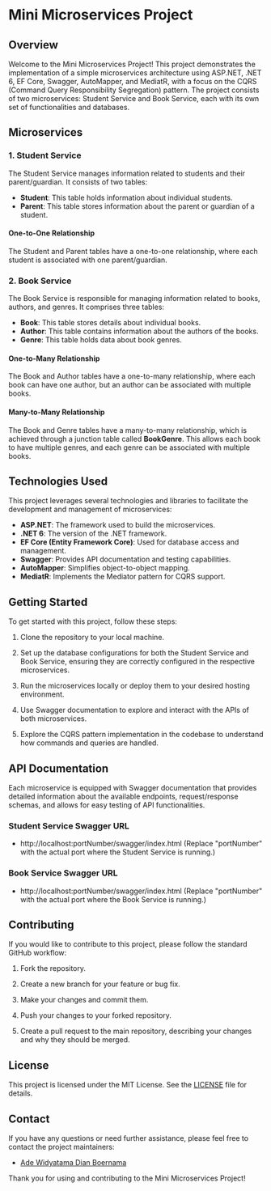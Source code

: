 # Mini Microservices Project

## Overview

Welcome to the Mini Microservices Project! This project demonstrates the implementation of a simple microservices architecture using ASP.NET, .NET 6, EF Core, Swagger, AutoMapper, and MediatR, with a focus on the CQRS (Command Query Responsibility Segregation) pattern. The project consists of two microservices: Student Service and Book Service, each with its own set of functionalities and databases.

## Microservices

### 1. Student Service

The Student Service manages information related to students and their parent/guardian. It consists of two tables:

- **Student**: This table holds information about individual students.
- **Parent**: This table stores information about the parent or guardian of a student.

#### One-to-One Relationship

The Student and Parent tables have a one-to-one relationship, where each student is associated with one parent/guardian.

### 2. Book Service

The Book Service is responsible for managing information related to books, authors, and genres. It comprises three tables:

- **Book**: This table stores details about individual books.
- **Author**: This table contains information about the authors of the books.
- **Genre**: This table holds data about book genres.

#### One-to-Many Relationship

The Book and Author tables have a one-to-many relationship, where each book can have one author, but an author can be associated with multiple books.

#### Many-to-Many Relationship

The Book and Genre tables have a many-to-many relationship, which is achieved through a junction table called **BookGenre**. This allows each book to have multiple genres, and each genre can be associated with multiple books.

## Technologies Used

This project leverages several technologies and libraries to facilitate the development and management of microservices:

- **ASP.NET**: The framework used to build the microservices.
- **.NET 6**: The version of the .NET framework.
- **EF Core (Entity Framework Core)**: Used for database access and management.
- **Swagger**: Provides API documentation and testing capabilities.
- **AutoMapper**: Simplifies object-to-object mapping.
- **MediatR**: Implements the Mediator pattern for CQRS support.

## Getting Started

To get started with this project, follow these steps:

1. Clone the repository to your local machine.

2. Set up the database configurations for both the Student Service and Book Service, ensuring they are correctly configured in the respective microservices.

3. Run the microservices locally or deploy them to your desired hosting environment.

4. Use Swagger documentation to explore and interact with the APIs of both microservices.

5. Explore the CQRS pattern implementation in the codebase to understand how commands and queries are handled.

## API Documentation

Each microservice is equipped with Swagger documentation that provides detailed information about the available endpoints, request/response schemas, and allows for easy testing of API functionalities.

### Student Service Swagger URL

- http://localhost:portNumber/swagger/index.html (Replace "portNumber" with the actual port where the Student Service is running.)

### Book Service Swagger URL

- http://localhost:portNumber/swagger/index.html (Replace "portNumber" with the actual port where the Book Service is running.)

## Contributing

If you would like to contribute to this project, please follow the standard GitHub workflow:

1. Fork the repository.

2. Create a new branch for your feature or bug fix.

3. Make your changes and commit them.

4. Push your changes to your forked repository.

5. Create a pull request to the main repository, describing your changes and why they should be merged.

## License

This project is licensed under the MIT License. See the [LICENSE](LICENSE) file for details.

## Contact

If you have any questions or need further assistance, please feel free to contact the project maintainers:

- [Ade Widyatama Dian Boernama](mailto:adewidyatamadb@gmail.com)

Thank you for using and contributing to the Mini Microservices Project!
